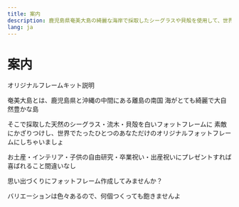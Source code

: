 ```yaml
---
title: 案内
description: 鹿児島県奄美大島の綺麗な海岸で採取したシーグラスや貝殻を使用して、世界にひとつだけのオリジナルフォットフレームを作ってみませんか？お土産や子供の自由研究にも簡単に作れるので最適です。天然のシーグラスをお部屋に飾って気分リフレッシュしましょう！
lang: ja
---
```


# 案内

オリジナルフレームキット説明

奄美大島とは、鹿児島県と沖縄の中間にある離島の南国
海がとても綺麗で大自然豊かな島

そこで採取した天然のシーグラス・流木・貝殻を白いフォットフレームに
素敵にかざりつけし、世界でたったひとつのあなただけのオリジナルフォットフレームにしちゃいましょ

お土産・インテリア・子供の自由研究・卒業祝い・出産祝いにプレゼントすれば
喜ばれること間違いなし

思い出づくりにフォットフレーム作成してみませんか？

バリエーションは色々あるので、何個つくっても飽きませんよ

